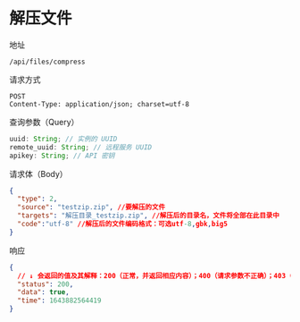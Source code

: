 # 解压文件

地址

```
/api/files/compress
```

请求方式

```
POST
Content-Type: application/json; charset=utf-8
```

查询参数（Query）

```js
uuid: String; // 实例的 UUID
remote_uuid: String; // 远程服务 UUID
apikey: String; // API 密钥
```

请求体（Body）

```json
{
  "type": 2,
  "source": "testzip.zip", //要解压的文件
  "targets": "解压目录_testzip.zip", //解压后的目录名，文件将全部在此目录中
  "code":"utf-8" //解压后的文件编码格式：可选utf-8,gbk,big5
}
```

响应

```json
{
  // ↓ 会返回的值及其解释：200（正常，并返回相应内容）；400（请求参数不正确）；403（无权限）；500（服务器内部错误）
  "status": 200,
  "data": true,
  "time": 1643882564419
}
```
